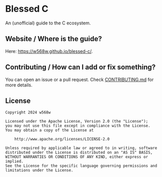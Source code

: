 # Blessed C

An (unofficial) guide to the C ecosystem.

## Website / Where is the guide?

Here: <https://w568w.github.io/blessed-c/>.

## Contributing / How can I add or fix something?

You can open an issue or a pull request. Check [CONTRIBUTING.md](CONTRIBUTING.md) for more details.

## License

```
Copyright 2024 w568w

Licensed under the Apache License, Version 2.0 (the "License");
you may not use this file except in compliance with the License.
You may obtain a copy of the License at

    http://www.apache.org/licenses/LICENSE-2.0

Unless required by applicable law or agreed to in writing, software
distributed under the License is distributed on an "AS IS" BASIS,
WITHOUT WARRANTIES OR CONDITIONS OF ANY KIND, either express or implied.
See the License for the specific language governing permissions and
limitations under the License.
```